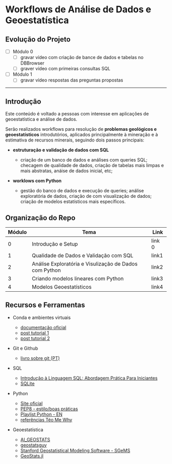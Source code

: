 # Workflows de Análise de Dados e Geoestatística

## Evolução do Projeto

- [ ] Módulo 0
  - [ ] gravar vídeo com criação de bance de dados e tabelas no DBBrowser
  - [ ] graver vídeo com primeiras consultas SQL

- [ ] Módulo 1
  - [ ] gravar vídeo respostas das preguntas propostas

---

## Introdução

Este conteúdo é voltado a pessoas com interesse em aplicações de geoestatística e análise de dados.

Serão realizados workflows para resolução de **problemas geológicos e geoestatísticos** introdutórios, aplicados principalmente à mineração e à estimativa de recursos minerais, seguindo dois passos principais:

* **estruturação e validação de dados com SQL**

  * criação de um banco de dados e análises com queries SQL; checagem de qualidade de dados, criação de tabelas mais limpas e mais abstratas, anáise de dados inicial, etc;

* **worklows com Python**
  * gestão do banco de dados e execução de queries; análise exploratória de dados, criação de com visualização de dados; criação de modelos estatísticos mais específicos.

## Organização do Repo

| Módulo | Tema | Link |
| --     | --   | -    |
0 | Introdução e Setup                                     | link 0
1 | Qualidade de Dados e Validação com SQL                 | link1
2 | Análise Exploratória e Visulização de Dados com Python | link2
3 | Criando modelos lineares com Python                    | link3
4 | Modelos Geoestatísticos                                | link4

## Recursos e Ferramentas

* Conda e ambientes virtuais
  * [documentação oficial](https://docs.conda.io/en/latest/miniconda.html)
  * [post tutorial 1](https://adrianovieira.gitlab.io/posts/conda/)
  * [post tutorial 2](https://www.monolitonimbus.com.br/conda-e-ambientes-virtuais/)

* Git e Github
  * [livro sobre git (PT)](https://git-scm.com/book/pt-br/v2)

* SQL
  * [Introdução à Linguagem SQL: Abordagem Prática Para Iniciantes](https://www.amazon.com.br/Introdu%C3%A7%C3%A3o-Linguagem-SQL-Abordagem-Iniciantes/dp/8575225014/ref=asc_df_8575225014/?tag=googleshopp00-20&linkCode=df0&hvadid=379715966142&hvpos=&hvnetw=g&hvrand=7258438041092360003&hvpone=&hvptwo=&hvqmt=&hvdev=c&hvdvcmdl=&hvlocint=&hvlocphy=1001773&hvtargid=pla-424463399897&psc=1)
  * [SQLite](https://www.sqlite.org/index.html)

* Python
  * [Site oficial](https://www.python.org/)
  * [PEP8 - estilo/boas práticas](https://peps.python.org/pep-0008/)
  * [Playlist Python - EN](https://www.youtube.com/playlist?list=PL-osiE80TeTt2d9bfVyTiXJA-UTHn6WwU)
  * [referências Téo Me Why](https://github.com/TeoMeWhy/teomerefs)

* Geoestatística
  * [AI_GEOSTATS](https://wiki.52north.org/AI_GEOSTATS/WebHome)
  * [geostatsguy](https://github.com/GeostatsGuy)
  * [Stanford Geostatistical Modeling Software - SGeMS](https://sgems.sourceforge.net/)
  * [GeoStats.jl](https://github.com/JuliaEarth/GeoStats.j)
